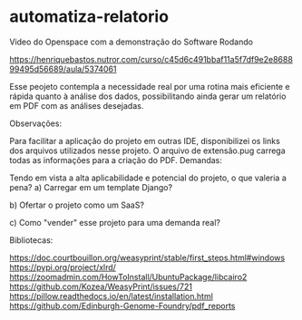 # automatiza-relatorio

Video do Openspace com a demonstração do Software Rodando

https://henriquebastos.nutror.com/curso/c45d6c491bbaf11a5f7df9e2e868899495d56689/aula/5374061

Esse peojeto contempla a necessidade real por uma rotina mais eficiente e rápida quanto à análise dos dados, possibilitando ainda gerar um relatório em PDF com as análises desejadas.

Observações:

Para facilitar a aplicação do projeto em outras IDE, disponibilizei os links dos arquivos utilizados nesse projeto.
O arquivo de extensão.pug carrega todas as informações para a criação do PDF.
Demandas:

Tendo em vista a alta aplicabilidade e potencial do projeto, o que valeria a pena?
a) Carregar em um template Django?

b) Ofertar o projeto como um SaaS?

c) Como "vender" esse projeto para uma demanda real?

Bibliotecas:

https://doc.courtbouillon.org/weasyprint/stable/first_steps.html#windows
https://pypi.org/project/xlrd/
https://zoomadmin.com/HowToInstall/UbuntuPackage/libcairo2
https://github.com/Kozea/WeasyPrint/issues/721
https://pillow.readthedocs.io/en/latest/installation.html
https://github.com/Edinburgh-Genome-Foundry/pdf_reports
